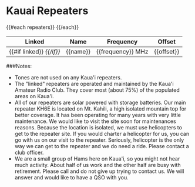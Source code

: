 # Kauai Repeaters

<table class="table table-striped table-bordered table-hover table-condensed">
  <thead>
    <tr>
      <th>Linked</th>
      <th>Name</th>
      <th>Frequency</th>
      <th>Offset</th>
    </tr>
  </thead>
  <tbody>
{{#each repeaters}}
    <tr>
      <td>
{{#if linked}}
        <i class="fa fa-check"/>
{{/if}}
      </td>
      <td>{{name}}</td>
      <td>{{frequency}} MHz</td>
      <td>{{offset}}</td>
    </tr>
{{/each}}
  </tbody>
</table>

###Notes:
* Tones are not used on any Kaua'i repeaters.
* The "linked" repeaters are operated and maintained by the Kaua'i
  Amateur Radio Club. They cover most (about 75%) of the populated
  areas on Kaua'i.
* All of our repeaters are solar powered with storage batteries. Our
  main repeater KH6E is located on Mt. Kahili, a high isolated
  mountain top for better coverage.  It has been operating for many
  years with very little maintenance.  We would like to visit the site
  soon for maintenances reasons.  Because the location is isolated, we
  must use helicopters to get to the repeater site.  If you would
  charter a helicopter for us, you can go with us on our visit to the
  repeater.  Seriously, helicopter is the only way we can get to the
  repeater and we do need a ride. Please contact a club officer.
* We are a small group of Hams here on Kaua'i, so you might not hear
  much activity.  About half of us work and the other half are busy
  with retirement.  Please call and do not give up trying to contact
  us.  We will answer and would like to have a QSO with you.
